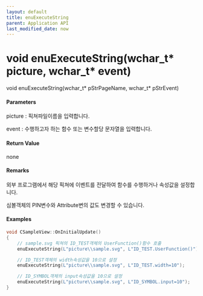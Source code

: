 ```yaml
---
layout: default
title: enuExecuteString
parent: Application API
last_modified_date: now
---
```

# void enuExecuteString\(wchar\_t\* picture, wchar\_t\* event\)

void enuExecuteString\(wchar\_t\* pStrPageName, wchar\_t\* pStrEvent\)

#### Parameters

picture : 픽쳐파일이름을 입력합니다.

event : 수행하고자 하는 함수 또는 변수할당 문자열을 입력합니다.

#### Return Value

none

#### Remarks

외부 프로그램에서 해당 픽쳐에 이벤트를 전달하여 함수를 수행하거나 속성값을 설정합니다.

심볼객체의 PIN변수와 Attribute변의 값도 변경할 수 있습니다.

#### Examples

```cpp
void CSampleView::OnInitialUpdate() 
{
    // sample.svg 픽쳐의 ID_TEST객체의 UserFunction()함수 호출
    enuExecuteString(L"picture\\sample.svg", L"ID_TEST.UserFunction()");

    // ID_TEST객체의 width속성값을 10으로 설정
    enuExecuteString(L"picture\\sample.svg", L"ID_TEST.width=10");   

    // ID_SYMBOL객체의 input속성값을 10으로 설정
    enuExecuteString(L"picture\\sample.svg", L"ID_SYMBOL.input=10");             
}
```



